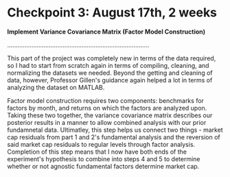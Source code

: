 # Checkpoint 3: August 17th, 2 weeks

**Implement Variance Covariance Matrix (Factor Model Construction)**

..................................................................................

This part of the project was completely new in terms of the data required, so I had to start from scratch again in terms of compiling, cleaning, and normalizing the datasets we needed. Beyond the getting and cleaning of data, however, Professor Gillen's guidance again helped a lot in terms of analyzing the dataset on MATLAB.

Factor model construction requires two components: benchmarks for factors by month, and returns on which the factors are analyzed upon. Taking these two together, the variance covariance matrix describes our posterior results in a manner to allow combined analysis with our prior fundamnetal data. Ultimatley, this step helps us connect two things - market cap residuals from part 1 and 2's fundamental analysis and the reversion of said market cap residuals to regular levels through factor analysis. Completion of this step means that I now have both ends of the experiment's hypothesis to combine into steps 4 and 5 to determine whether or not agnostic fundamental factors determine market cap.